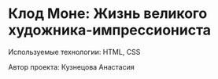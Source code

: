 # Клод Моне: Жизнь великого художника-импрессиониста

Используемые технологии: HTML, CSS

Автор проекта: Кузнецова Анастасия

